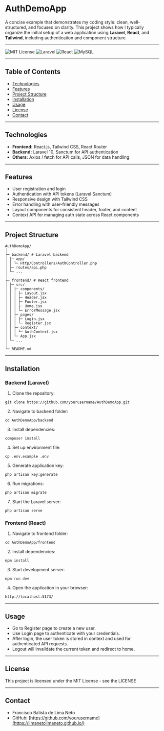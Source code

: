 # AuthDemoApp

A concise example that demonstrates my coding style: clean, well-structured, and focused on clarity. This project shows how I typically organize the initial setup of a web application using **Laravel**, **React**, and **Tailwind**, including authentication and component structure.

---

![MIT License](https://img.shields.io/badge/license-MIT-green)
![Laravel](https://img.shields.io/badge/backend-Laravel-red)
![React](https://img.shields.io/badge/frontend-React-blue)
![MySQL](https://img.shields.io/badge/database-MySQL-yellow)

---

## Table of Contents

- [Technologies](#technologies)
- [Features](#features)
- [Project Structure](#project-structure)
- [Installation](#installation)
- [Usage](#usage)
- [License](#license)
- [Contact](#contact)

---

## Technologies

- **Frontend:** React.js, Tailwind CSS, React Router
- **Backend:** Laravel 10, Sanctum for API authentication
- **Others:** Axios / fetch for API calls, JSON for data handling

---

## Features

- User registration and login
- Authentication with API tokens (Laravel Sanctum)
- Responsive design with Tailwind CSS
- Error handling with user-friendly messages
- Layout components for consistent header, footer, and content
- Context API for managing auth state across React components

---

## Project Structure
```
AuthDemoApp/
│
├─ backend/ # Laravel backend
│ ├─ app/
│ │ └─ Http/Controllers/AuthController.php
│ ├─ routes/api.php
│ └─ ...
│
├─ frontend/ # React frontend
│ ├─ src/
│ │ ├─ components/
│ │ │ ├─ Layout.jsx
│ │ │ ├─ Header.jsx
│ │ │ ├─ Footer.jsx
│ │ │ ├─ Home.jsx
│ │ │ └─ ErrorMessage.jsx
│ │ ├─ pages/
│ │ │ ├─ Login.jsx
│ │ │ └─ Register.jsx
│ │ ├─ context/
│ │ │ └─ AuthContext.jsx
│ │ └─ App.jsx
│ └─ ...
│
└─ README.md
```

---

## Installation

### Backend (Laravel)

1. Clone the repository:  
```
git clone https://github.com/yourusername/AuthDemoApp.git
```
2. Navigate to backend folder:
```
cd AuthDemoApp/backend
```
3. Install dependencies:
```
composer install
```
4. Set up environment file:
```
cp .env.example .env
```
5. Generate application key:
```
php artisan key:generate
```
6. Run migrations:
```
php artisan migrate
```
7. Start the Laravel server:
```
php artisan serve
```
### Frontend (React)

1. Navigate to frontend folder:
```
cd AuthDemoApp/frontend
```
2. Install dependencies:
```
npm install
```
3. Start development server:
```
npm run dev
```
4. Open the application in your browser:
```
http://localhost:5173/
```
---

## Usage

- Go to Register page to create a new user.
- Use Login page to authenticate with your credentials.
- After login, the user token is stored in context and used for authenticated API requests.
- Logout will invalidate the current token and redirect to home.

---

## License

This project is licensed under the MIT License - see the LICENSE

---

## Contact

- Francisco Batista de Lima Neto
- GitHub: [https://github.com/yourusername](https://limanetolimaneto.github.io/)

